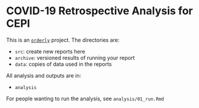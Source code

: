 # COVID-19 Retrospective Analysis for CEPI

This is an [`orderly`](https://github.com/vimc/orderly) project.  The directories are:

* `src`: create new reports here
* `archive`: versioned results of running your report
* `data`: copies of data used in the reports

All analysis and outputs are in:

* `analysis`

For people wanting to run the analysis, see `analysis/01_run.Rmd`
